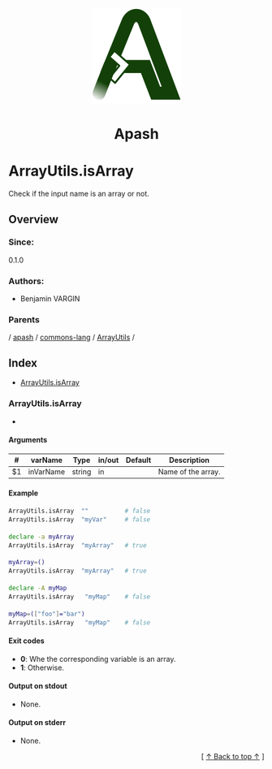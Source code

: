 
<div align='center' id='apash-top'>
  <a href='https://github.com/hastec-fr/apash'>
    <img alt='apash-logo' src='../../../../../../assets/apash-logo.svg'/>
  </a>

  # Apash
</div>

# ArrayUtils.isArray

Check if the input name is an array or not.

## Overview

### Since:
0.1.0

### Authors:
* Benjamin VARGIN

### Parents
<!-- apash.parentBegin -->
[](../../../../.md) / [apash](../../../apash.md) / [commons-lang](../../commons-lang.md) / [ArrayUtils](../ArrayUtils.md) / 
<!-- apash.parentEnd -->

## Index

* [ArrayUtils.isArray](#arrayutilsisarray)

### ArrayUtils.isArray

*
#### Arguments
| #      | varName        | Type          | in/out   | Default    | Description                          |
|--------|----------------|---------------|----------|------------|--------------------------------------|
| $1     | inVarName      | string        | in       |            | Name of the array.                   |

#### Example
```bash
ArrayUtils.isArray  ""          # false
ArrayUtils.isArray  "myVar"     # false

declare -a myArray
ArrayUtils.isArray  "myArray"   # true

myArray=()
ArrayUtils.isArray  "myArray"   # true

declare -A myMap
ArrayUtils.isArray   "myMap"    # false

myMap=(["foo"]="bar")
ArrayUtils.isArray   "myMap"    # false
```

#### Exit codes

* **0**: Whe the corresponding variable is an array.
* **1**: Otherwise.

#### Output on stdout

* None.

#### Output on stderr

* None.


  <div align='right'>[ <a href='#apash-top'>↑ Back to top ↑</a> ]</div>

